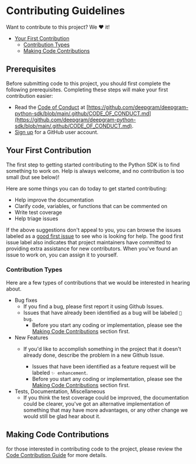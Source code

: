 # Contributing Guidelines

Want to contribute to this project? We ❤️ it!

- [Your First Contribution](#your-first-contribution)
  - [Contribution Types](#contribution-types)
  - [Making Code Contributions](#making-code-contributions)

## Prerequisites

Before submitting code to this project, you should first complete the following prerequisites. Completing these steps will make your first contribution easier:

- Read the [Code of Conduct](https://github.com/deepgram/deepgram-python-sdk/blob/main/.github/CODE_OF_CONDUCT.md) at [https://github.com/deepgram/deepgram-python-sdk/blob/main/.github/CODE_OF_CONDUCT.md](https://github.com/deepgram/deepgram-python-sdk/blob/main/.github/CODE_OF_CONDUCT.md).
- [Sign up](http://github.com/signup) for a GitHub user account.

## Your First Contribution

The first step to getting started contributing to the Python SDK is to find something to work on. Help is always welcome, and no contribution is too small (but see below)!


Here are some things you can do today to get started contributing:

- Help improve the documentation
- Clarify code, variables, or functions that can be commented on
- Write test coverage
- Help triage issues

If the above suggestions don't appeal to you, you can browse the issues labeled as a [good first issue](https://github.com/deepgram/deepgram-python-sdk/issues?q=is%3Aopen+is%3Aissue+label%3A%22good+first+issue%22) to see who is looking for help. The good first issue label also indicates that project maintainers have committed to providing extra assistance for new contributors. When you've found an issue to work on, you can assign it to yourself.

### Contribution Types

Here are a few types of contributions that we would be interested in hearing about.

- Bug fixes
  - If you find a bug, please first report it using Github Issues.
  - Issues that have already been identified as a bug will be labeled `🐛 bug`.
    - Before you start any coding or implementation, please see the [Making Code Contributions](#making-code-contributions) section first.
- New Features
  - If you'd like to accomplish something in the project that it doesn't already done, describe the problem in a new Github Issue.

    - Issues that have been identified as a feature request will be labeled `✨ enhancement`.
    - Before you start any coding or implementation, please see the [Making Code Contributions](#making-code-contributions) section first.
- Tests, Documentation, Miscellaneous
  - If you think the test coverage could be improved, the documentation could be clearer, you've got an alternative
    implementation of something that may have more advantages, or any other change we would still be glad hear about
    it.

## Making Code Contributions

for those interested in contributing code to the project, please review the [Code Contribution Guide](https://github.com/deepgram/deepgram-python-sdk/blob/main/.github/CODE_CONTRIBUTIONS_GUIDE.md) for more details.
